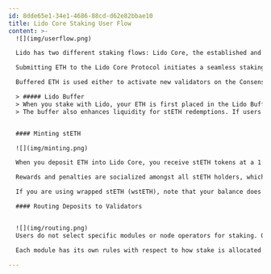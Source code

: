 ```yaml
---
id: 8dde65e1-34e1-4686-88cd-d62e82bbae10
title: Lido Core Staking User Flow
content: >-
  ![](img/userflow.png)

  Lido has two different staking flows: Lido Core, the established and widely recognized staking flow, and stVaults, a cutting-edge staking primitive that will be introduced in the upcoming [Lido V3](https://v3.lido.fi/).

  Submitting ETH to the Lido Core Protocol initiates a seamless staking process. Deposited ETH is gathered in the Lido Buffer, and in return, you immediately receive stETH tokens.

  Buffered ETH is used either to activate new validators on the Consensus Layer, depending on staking demand, or to fulfill stETH-to-ETH withdrawal requests, ensuring efficient liquidity management.

  > ##### Lido Buffer  
  > When you stake with Lido, your ETH is first placed in the Lido Buffer, the ETH balance of the Lido stETH token contract. The buffer gathers deposits until there’s enough ETH to activate new validators in 32 ETH increments, and then deposits this ETH to the Beacon Chain, taking into account gas costs and staking efficiency. This process is secured and effected by the Deposit Security Module.
  > The buffer also enhances liquidity for stETH redemptions. If users want to exit their stETH positions, the buffer prioritizes fulfilling these requests, minimizing the need to exit validators and avoiding delays associated with validator withdrawal periods. 


  #### Minting stETH

  ![](img/minting.png)

  When you deposit ETH into Lido Core, you receive stETH tokens at a 1:1 ratio. These tokens represent your share of the staked ETH, including rewards earned and penalties incurred. As an ERC-20 token, stETH is fully transferable and can be used across DeFi, maintaining liquidity while your tokens remain staked.

  Rewards and penalties are socialized amongst all stETH holders, which means that all stETH is fungible. From the moment stETH is minted, you start accruing rewards and are exposed to potential penalties. You can track your rewards by entering your wallet address [here](https://stake.lido.fi/rewards).

  If you are using wrapped stETH (wstETH), note that your balance does not change with each rebase. Instead, the value of wstETH increases over time to reflect accrued rewards.

  #### Routing Deposits to Validators


  ![](img/routing.png)
  Users do not select specific modules or node operators for staking. Once the Lido Buffer accumulates enough ETH, the Staking Router automatically allocates it to validators. The router distributes ETH across the connected staking modules — Curated Registry Module, Community Staking Module (CSM), and Simple Distributed Validator Technology (SimpleDVT) — following the programmatic allocation rules defined within the Lido smart contracts.

  Each module has its own rules with respect to how stake is allocated to depositable validators. Deposited ETH is then locked in Ethereum’s staking deposit contract on the Execution Layer and credited to the corresponding validators on the Consensus Layer, enabling them to secure the network. For more information, check out the detailed explanations in the Node Operator Portal for each module: [Curated Module](https://operatorportal.lido.fi/modules/curated-module), [Simple DVT Module](https://operatorportal.lido.fi/modules/simple-dvt-module), [Community Staking Module](https://operatorportal.lido.fi/modules/community-staking-module).

---
```

